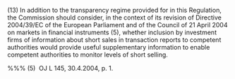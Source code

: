 (13) In addition to the transparency regime provided for in this Regulation, the Commission should consider, in the context of its revision of Directive 2004/39/EC of the European Parliament and of the Council of 21 April 2004 on markets in financial instruments (5), whether inclusion by investment firms of information about short sales in transaction reports to competent authorities would provide useful supplementary information to enable competent authorities to monitor levels of short selling.

%%% (5)  OJ L 145, 30.4.2004, p. 1.